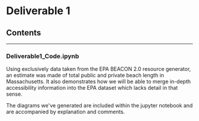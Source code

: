# Deliverable 1

## Contents

---

### **Deliverable1_Code.ipynb**

Using exclusively data taken from the EPA BEACON 2.0 resource generator, an estimate was made of total public and private beach length in Massachusetts. It also demonstrates how we will be able to merge in-depth accessibility information into the EPA dataset which lacks detail in that sense.

The diagrams we've generated are included within the jupyter notebook and are accompanied by explanation and comments.